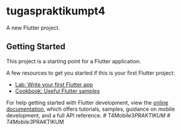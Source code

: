 # tugaspraktikumpt4

A new Flutter project.

## Getting Started

This project is a starting point for a Flutter application.

A few resources to get you started if this is your first Flutter project:

- [Lab: Write your first Flutter app](https://docs.flutter.dev/get-started/codelab)
- [Cookbook: Useful Flutter samples](https://docs.flutter.dev/cookbook)

For help getting started with Flutter development, view the
[online documentation](https://docs.flutter.dev/), which offers tutorials,
samples, guidance on mobile development, and a full API reference.
#   T 4 M o b i l e 3 _ P R A K T I K U M  
 #   T 4 M o b i l e 3 _ P R A K T I K U M  
 